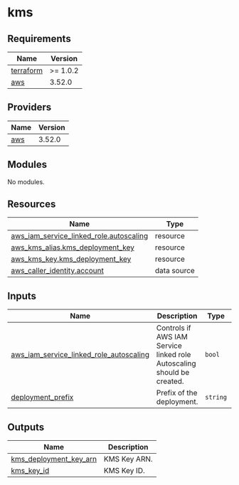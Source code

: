 # kms

<!-- BEGINNING OF PRE-COMMIT-TERRAFORM DOCS HOOK -->
## Requirements

| Name | Version |
|------|---------|
| <a name="requirement_terraform"></a> [terraform](#requirement\_terraform) | >= 1.0.2 |
| <a name="requirement_aws"></a> [aws](#requirement\_aws) | 3.52.0 |

## Providers

| Name | Version |
|------|---------|
| <a name="provider_aws"></a> [aws](#provider\_aws) | 3.52.0 |

## Modules

No modules.

## Resources

| Name | Type |
|------|------|
| [aws_iam_service_linked_role.autoscaling](https://registry.terraform.io/providers/hashicorp/aws/3.52.0/docs/resources/iam_service_linked_role) | resource |
| [aws_kms_alias.kms_deployment_key](https://registry.terraform.io/providers/hashicorp/aws/3.52.0/docs/resources/kms_alias) | resource |
| [aws_kms_key.kms_deployment_key](https://registry.terraform.io/providers/hashicorp/aws/3.52.0/docs/resources/kms_key) | resource |
| [aws_caller_identity.account](https://registry.terraform.io/providers/hashicorp/aws/3.52.0/docs/data-sources/caller_identity) | data source |

## Inputs

| Name | Description | Type | Default | Required |
|------|-------------|------|---------|:--------:|
| <a name="input_aws_iam_service_linked_role_autoscaling"></a> [aws\_iam\_service\_linked\_role\_autoscaling](#input\_aws\_iam\_service\_linked\_role\_autoscaling) | Controls if AWS IAM Service linked role Autoscaling should be created. | `bool` | `false` | no |
| <a name="input_deployment_prefix"></a> [deployment\_prefix](#input\_deployment\_prefix) | Prefix of the deployment. | `string` | n/a | yes |

## Outputs

| Name | Description |
|------|-------------|
| <a name="output_kms_deployment_key_arn"></a> [kms\_deployment\_key\_arn](#output\_kms\_deployment\_key\_arn) | KMS Key ARN. |
| <a name="output_kms_key_id"></a> [kms\_key\_id](#output\_kms\_key\_id) | KMS Key ID. |
<!-- END OF PRE-COMMIT-TERRAFORM DOCS HOOK -->

